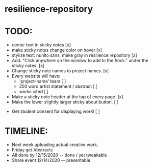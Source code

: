 # resilience-repository

TODO:
=====

- center text in sticky notes [x]
- make sticky notes change color on hover [x]
- stylize text: nunito sans, make gray in resilience repository [x]
- Add: "Click anywhere on the window to add to the flock." under the sticky notes. [x]
- Change sticky note names to project names. [x]
- Every website will have:
	- 'project-name' team [ ]
	- 250 word artist statement / abstract [ ]
	- works cited [ ]
- Make a sticky note header at the top of every page. [x]
- Make the lower slightly larger sticky about button. [ ]

* Get student consent for displaying work! [ ] 

TIMELINE:
=========

- Next week uploading actual creative work.
- Friday get Abstracts
- All done by 12/15/2020 -- done / yet tweakable
- Share event 12/14/2020 -- presentable 
